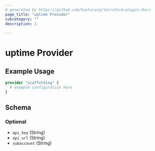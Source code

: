 ```yaml
---
# generated by https://github.com/hashicorp/terraform-plugin-docs
page_title: "uptime Provider"
subcategory: ""
description: |-
  
---
```


# uptime Provider



## Example Usage

```terraform
provider "scaffolding" {
  # example configuration here
}
```

<!-- schema generated by tfplugindocs -->
## Schema

### Optional

- `api_key` (String)
- `api_url` (String)
- `subaccount` (String)
